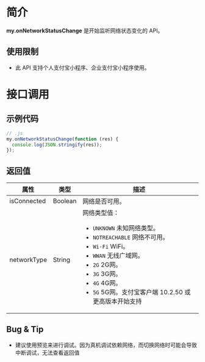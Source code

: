 # 简介

**my.onNetworkStatusChange** 是开始监听网络状态变化的 API。

## 使用限制

- 此 API 支持个人支付宝小程序、企业支付宝小程序使用。

# 接口调用

## 示例代码

```javascript
// .js
my.onNetworkStatusChange(function (res) {
  console.log(JSON.stringify(res));
});
```

## 返回值

| **属性** | **类型** | **描述** |
| --- | --- | --- |
| isConnected | Boolean | 网络是否可用。 |
| networkType | String | 网络类型值：<ul><li>`UNKNOWN` 未知网络类型。</li><li>`NOTREACHABLE` 网络不可用。</li><li>`Wi-Fi` WiFi。</li><li>`WWAN` 无线广域网。</li><li>`2G` 2G网。</li><li>`3G` 3G网。</li><li>`4G` 4G网。</li><li>`5G` 5G网。支付宝客户端 10.2.50 或更高版本开始支持</li></ul> |

## Bug & Tip

- 建议使用预览来进行调试。因为真机调试依赖网络，而切换网络时可能会导致中断调试，无法查看返回值
